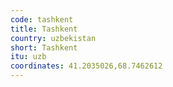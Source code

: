 ```yaml
---
code: tashkent
title: Tashkent
country: uzbekistan
short: Tashkent
itu: uzb
coordinates: 41.2035026,68.7462612
---
```

